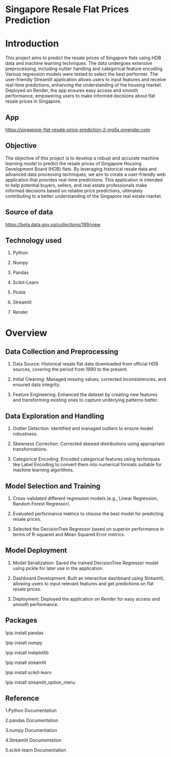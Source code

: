 
# Singapore Resale Flat Prices Prediction 

# Introduction

This project aims to predict the resale prices of Singapore flats using HDB data and machine learning techniques. The data undergoes extensive preprocessing, including outlier handling and categorical feature encoding. Various regression models were tested to select the best performer. The user-friendly Streamlit application allows users to input features and receive real-time predictions, enhancing the understanding of the housing market. Deployed on Render, the app ensures easy access and smooth performance, empowering users to make informed decisions about flat resale prices in Singapore.

## App
https://singapore-flat-resale-price-prediction-2-mg5x.onrender.com

## Objective

The objective of this project is to develop a robust and accurate machine learning model to predict the resale prices of Singapore Housing Development Board (HDB) flats. By leveraging historical resale data and advanced data processing techniques, we aim to create a user-friendly web application that provides real-time predictions. This application is intended to help potential buyers, sellers, and real estate professionals make informed decisions based on reliable price predictions, ultimately contributing to a better understanding of the Singapore real estate market.

## Source of data

https://beta.data.gov.sg/collections/189/view
## Technology used
1. Python

2. Numpy

3. Pandas

4. Scikit-Learn

5. Pickle

6. Streamlit

7. Render
# Overview
## Data Collection and Preprocessing
1. Data Source: Historical resale flat data downloaded from official HDB sources, covering the period from 1990 to the present.

2. Initial Cleaning: Managed missing values, corrected inconsistencies, and ensured data integrity.

3. Feature Engineering: Enhanced the dataset by creating new features and transforming existing ones to capture underlying patterns better.

## Data Exploration and Handling

1. Outlier Detection: Identified and managed outliers to ensure model robustness.

2. Skewness Correction: Corrected skewed distributions using appropriate transformations.

3. Categorical Encoding: Encoded categorical features using techniques like Label Encoding to convert them into numerical formats suitable for machine learning algorithms.

## Model Selection and Training
1. Cross-validated different regression models (e.g., Linear Regression, Random Forest Regressor).

2. Evaluated performance metrics to choose the best model for predicting resale prices.

3. Selected the DecisionTree Regressor based on superior performance in terms of R-squared and Mean Squared Error metrics.

## Model Deployment

1. Model Serialization: Saved the trained DecisionTree Regressor model using pickle for later use in the application.

2. Dashboard Development: Built an interactive dashboard using Streamlit, allowing users to input relevant features and get predictions on flat resale prices.

3. Deployment: Deployed the application on Render for easy access and smooth performance.




## Packages
!pip install pandas

!pip install numpy

!pip install matplotlib

!pip install streamlit

!pip install scikit-learn

!pip install streamlit_option_menu


## Reference

1.Python Documentation

2.pandas Documentation

3.numpy Documentation

4.Streamlit Documentation

5.scikit-learn Documentation


